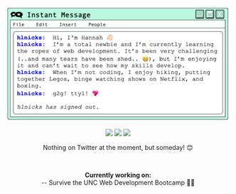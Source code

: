 <p align="center">
  <img src="https://github.com/hlnicks/hlnicks/blob/main/bio.png?raw=true">
</p>

<p align="center">
  <a href="mailto: hlnicks6692@gmail.com"><img src="https://img.shields.io/badge/Gmail-D14836?style=for-the-badge&logo=gmail&logoColor=white"><a>
  <a href="https://www.linkedin.com/in/hannahlnicks/"><img src="https://img.shields.io/badge/linkedin-%230077B5.svg?style=for-the-badge&logo=linkedin&logoColor=white"></a>
  <a href="https://www.twitter.com"><img src="https://img.shields.io/badge/Twitter-%231DA1F2.svg?style=for-the-badge&logo=Twitter&logoColor=white"></a>

<p align="center">
  Nothing on Twitter at the moment, but someday! 😊
</p>
&nbsp;

<p align="center">
  <b>Currently working on:</b>
  <br> -- Survive the UNC Web Development Bootcamp 😮‍💨
 </p>
  


